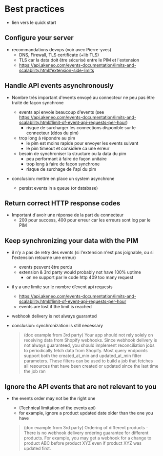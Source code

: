 # Best practices

- lien vers le quick start

## Configure your server

- recommandations devops (voir avec Pierre-yves)
  - DNS, Firewall, TLS certificate (+lib TLS)
  - TLS car la data doit être sécurisé entre le PIM et l'extension
  - https://api.akeneo.com/events-documentation/limits-and-scalability.html#extension-side-limits

## Handle API events asynchronously

- Nombre trés important d'events envoyé au connecteur ne peu pas être traité de façon synchrone

  - events api envoie beaucoup d'events (see https://api.akeneo.com/events-documentation/limits-and-scalability.html#limit-of-event-api-requests-per-hour)
    - risque de surcharger les connections disponible sur le connecteur (ddos du pim)
  - trop long à répondre au pim
    - le pim est moins rapide pour envoyer les events suivant
    - le pim timeout et considère ca une erreur
  - besoin de synchroniser la structure ou la data du pim
    - peu performant à faire de façon unitaire
    - trop long à faire de façon synchrone
    - risque de surchage de l'api du pim

- conclusion: mettre en place un system asynchrone
  - persist events in a queue (or database)

## Return correct HTTP response codes

- Important d'avoir une réponse de la part du connecteur
  - 200 pour success, 400 pour erreur car les erreurs sont log par le PIM

## Keep synchronizing your data with the PIM

- il n’y a pas de retry des events (si l'extension n'est pas joignable, ou si l'extension retourne une erreur)

  - events peuvent être perdu
  - extension & 3rd party would probably not have 100% uptime
    - on ne support par le code http 409 too many request

- il y a une limite sur le nombre d’event api requests

  - https://api.akeneo.com/events-documentation/limits-and-scalability.html#limit-of-event-api-requests-per-hour
  - events are lost if the limit is reached

- webhook delivery is not always guaranted

- conclusion: synchronization is still necessary

  > (doc example from 3rd party) Your app should not rely solely on receiving data from Shopify webhooks. Since webhook delivery is not always guaranteed, you should implement reconciliation jobs to periodically fetch data from Shopify. Most query endpoints support both the created_at_min and updated_at_min filter parameters. These filters can be used to build a job that fetches all resources that have been created or updated since the last time the job ran

## Ignore the API events that are not relevant to you

- the events order may not be the right one

  - (Technical limitation of the events api)
  - for example, ignore a product updated date older than the one you have

  > (doc example from 3rd party) Ordering of different products - There is no webhook delivery ordering guarantee for different products. For example, you may get a webhook for a change to product ABC before product XYZ even if product XYZ was updated first.

